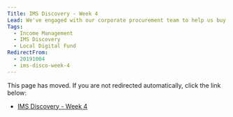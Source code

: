 ```yaml
---
Title: IMS Discovery - Week 4
Lead: We've engaged with our corporate procurement team to help us buy in the delivery support we need.
Tags: 
  - Income Management
  - IMS Discovery
  - Local Digital Fund
RedirectFrom:
  - 20191004
  - ims-disco-week-4
---
```


This page has moved. If you are not redirected automatically, click the link below:

* <a id="redirectUrl" href="https://www.localgovims.digital/blog/ims-discovery-week-4/">IMS Discovery - Week 4</a>